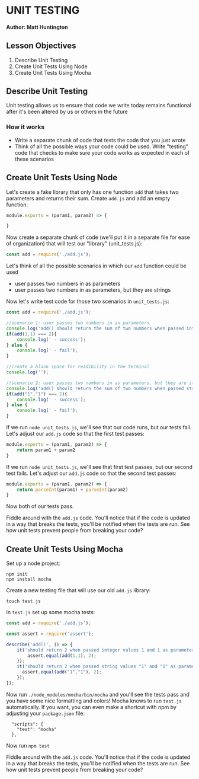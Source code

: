# UNIT TESTING
#### Author: Matt Huntington 

## Lesson Objectives

1. Describe Unit Testing
1. Create Unit Tests Using Node
1. Create Unit Tests Using Mocha

## Describe Unit Testing

Unit testing allows us to ensure that code we write today remains functional after it's been altered by us or others in the future

### How it works

- Write a separate chunk of code that tests the code that you just wrote
- Think of all the possible ways your code could be used.  Write "testing" code that checks to make sure your code works as expected in each of these scenarios

## Create Unit Tests Using Node

Let's create a fake library that only has one function `add` that takes two parameters and returns their sum.  Create `add.js` and add an empty function:

```javascript
module.exports = (param1, param2) => {

}
```

Now create a separate chunk of code (we'll put it in a separate file for ease of organization) that will test our "library" (unit_tests.js):

```javascript
const add = require('./add.js');
```

Let's think of all the possible scenarios in which our `add` function could be used

- user passes two numbers in as parameters
- user passes two numbers in as parameters, but they are strings

Now let's write test code for those two scenarios in `unit_tests.js`:

```javascript
const add = require('./add.js');

//scenario 1: user passes two numbers in as parameters
console.log('add() should return the sum of two numbers when passed integers as parameters');
if(add(1,1) === 2){
    console.log(' - success');
} else {
    console.log(' - fail');
}

//create a blank space for readibility in the terminal
console.log('');

//scenario 2: user passes two numbers in as parameters, but they are strings
console.log('add() should return the sum of two numbers when passed strings as parameters');
if(add("1","1") === 2){
    console.log(' - success');
} else {
    console.log(' - fail');
}
```

If we run `node unit_tests.js`, we'll see that our code runs, but our tests fail.  Let's adjust our `add.js` code so that the first test passes:


```javascript
module.exports = (param1, param2) => {
    return param1 + param2
}
```

If we run `node unit_tests.js`, we'll see that first test passes, but our second test fails.  Let's adjust our `add.js` code so that the second test passes:

```javascript
module.exports = (param1, param2) => {
    return parseInt(param1) + parseInt(param2)
}
```

Now both of our tests pass.

Fiddle around with the `add.js` code.  You'll notice that if the code is updated in a way that breaks the tests, you'll be notified when the tests are run.  See how unit tests prevent people from breaking your code?

## Create Unit Tests Using Mocha

Set up a node project:

```
npm init
npm install mocha
```

Create a new testing file that will use our old `add.js` library:

```
touch test.js
```

In `test.js` set up some mocha tests:

```javascript
const add = require('./add.js');

const assert = require('assert');

describe('add()', () => {
    it('should return 2 when passed integer values 1 and 1 as parameters', () => {
        assert.equal(add(1,1), 2);
    });
    it('should return 2 when passed string values "1" and "1" as parameters', () => {
      assert.equal(add("1","1"), 2);
    });    
});
```

Now run `./node_modules/mocha/bin/mocha` and you'll see the tests pass and you have some nice formatting and colors!  Mocha knows to run `test.js` automatically. If you want, you can even make a shortcut with npm by adjusting your `package.json` file:

```
  "scripts": {
    "test": "mocha"
  },
```

Now run `npm test`

Fiddle around with the `add.js` code.  You'll notice that if the code is updated in a way that breaks the tests, you'll be notified when the tests are run.  See how unit tests prevent people from breaking your code?
